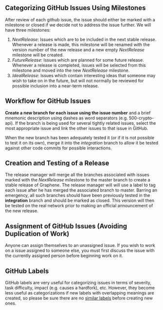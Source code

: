 ## Categorizing GitHub Issues Using Milestones

After review of each github issue, the issue should either be marked with a milestone or closed if we decide not to address the issue further. We will have three milestones:

1. _NextRelease_: Issues which are to be included in the next stable release. Whenever a release is made, this milestone will be renamed with the version number of the new release and a new empty _NextRelease_ milestone will be created.
2. _FutureRelease_: Issues which are planned for some future release. Whenever a release is completed, issues will be selected from this milestone and moved into the new _NextRelease_ milestone.
3. _IdealRelease_: Issues which contain interesting ideas that someone may wish to take on in the future, but will not normally be reviewed for possible inclusion into a near-term release.

## Workflow for GitHub Issues

**Create a new branch for each issue using the issue number** and a brief mnemonic description using dashes as word separators (e.g. 500-crypto-api). If the branch is being used for several tightly related issues, select the most appropriate issue and link the other issues to that issue in GitHub.

When the new branch has been adequately tested it (or if it is not possible to test it on its own), merge it into the _integration_ branch to allow it be tested against other code commits for possible interactions.

## Creation and Testing of a Release

The release manager will merge all the branches associated with issues marked with the _NextRelease_ milestone to the master branch to create a stable release of Graphene. The release manager will will use a label to tag each issue after he has merged the associated branch to master. Barring an emergency, all such branches should have been previously tested in the **integration** branch and should be marked as closed. This version will then be tested on the real network prior to making an official announcement of the new release.

## Assignment of GitHub Issues (Avoiding Duplication of Work)

Anyone can assign themselves to an unassigned issue. If you wish to work on a issue assigned to someone else, you must first discuss the issue with the currently assigned person before beginning work on it.

## GitHub Labels

GitHub labels are very useful for categorizing issues in terms of severity, task difficulty, impact (e.g. causes a hardfork), etc. However, they become less useful as categorizations if new labels with overlapping meanings are created, so please be sure there are no [similar labels](https://github.com/Rsteem/rsteemit.com/wiki/Labels) before creating new ones.
